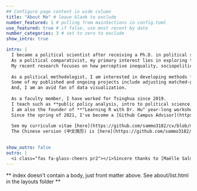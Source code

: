 ```yaml
---
## Configure page content in wide column
title: "About Me" # leave blank to exclude
number_featured: 1 # pulling from mainSections in config.toml
use_featured: true # if false, use most recent by date
number_categories: 3 # set to zero to exclude
show_intro: true

intro: |
  I became a political scientist after receiving a Ph.D. in political science from the University of Iowa.
  As a political comparativist, my primary interest lies in exploring the **government-mass relationship** in the Chinese case and cross-nationally using **political-psychological, political-linguistic, and political-economic approaches**. 
  My recent research focuses on how perceptive inequality, sociopolitical identities, and language choice influence citizens' political cognition and responses to the government, institutions, and regime. 
  
  As a political methodologist, I am interested in developing methods for **lab and survey experiments, spatial and network analyses, text analysis, and latent variable analysis**.
  Some of my published and ongoing projects include adjusting matched-guise experiments, list experiments reuse, and the **Dynamic Comparative Political Opinions (DCPO)** for public-opinion analyses across surveys, countries, and time. 
  And, I am an avid fan of data visualization.
  
  As a faculty member, I have worked for Tsinghua since 2019. 
  I teach such as **public policy analysis, intro to political science, political method foundations, and big data analysis for governance**. 
  I am also the founder of **"Learning R with Dr. Hu" year-long workshop** and serve as the deputy directors of the Institute of Computational Social Science (清华大学计算社会科学平台) and the Center on Data and Governance at Tsinghua (清华数据治理中心).
  Since the spring of 2021, I've become a [Github Campus Advisor](https://education.github.com/teachers/advisors) and striven to promote version-control skills among students and anyone who are interested.
  
  See my curriculum vitae [here](https://github.com/sammo3182/cv/blob/master/Hu_CV_en.pdf).
  The Chinese version (中文简历) is [here](https://github.com/sammo3182/cv/blob/master/Hu_CV_cn.pdf).
  

show_outro: false
outro: |
  <i class="fas fa-glass-cheers pr2"></i>Sincere thanks to [Maëlle Salmon](https://masalmon.eu/) for her help naming this Hugo theme!
---
```


** index doesn't contain a body, just front matter above.
See about/list.html in the layouts folder **
